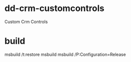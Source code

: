 # dd-crm-customcontrols
Custom Crm Controls

# build

msbuild /t:restore
msbuild
msbuild /P:Configuration=Release



